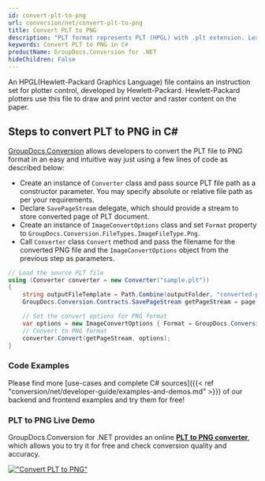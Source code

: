 ```yaml
---
id: convert-plt-to-png
url: conversion/net/convert-plt-to-png
title: Convert PLT to PNG
description: "PLT format represents PLT (HPGL) with .plt extension. Learn how to convert PLT to PNG file programmatically in C# language using GroupDocs.Conversion for .NET library."
keywords: Convert PLT to PNG in C#
productName: GroupDocs.Conversion for .NET
hideChildren: False
---
```


An HPGL(Hewlett-Packard Graphics Language) file contains an instruction set for plotter control, developed by Hewlett-Packard. Hewlett-Packard plotters use this file to draw and print vector and raster content on the paper.

## Steps to convert PLT to PNG in C#

[GroupDocs.Conversion](https://products.groupdocs.com/conversion/net) allows developers to convert the PLT file to PNG format in an easy and intuitive way just using a few lines of code as described below:

* Create an instance of `Converter` class and pass source PLT file path as a constructor parameter. You may specify absolute or relative file path as per your requirements. 
* Declare `SavePageStream` delegate, which should provide a stream to store converted page of PLT document.
* Create an instance of `ImageConvertOptions` class and set `Format` property to `GroupDocs.Conversion.FileTypes.ImageFileType.Png`.
* Call `Converter` class `Convert` method and pass the filename for the converted PNG file and the `ImageConvertOptions` object from the previous step as parameters.

```csharp
// Load the source PLT file
using (Converter converter = new Converter("sample.plt"))
{
    string outputFileTemplate = Path.Combine(outputFolder, "converted-page-{0}.png");
    GroupDocs.Conversion.Contracts.SavePageStream getPageStream = page => new FileStream(string.Format(outputFileTemplate, page), FileMode.Create);

    // Set the convert options for PNG format
    var options = new ImageConvertOptions { Format = GroupDocs.Conversion.FileTypes.ImageFileType.Png };   
    // Convert to PNG format
    converter.Convert(getPageStream, options);
}
```

### Code Examples

Please find more [use-cases and complete C# sources]({{< ref "conversion/net/developer-guide/examples-and-demos.md" >}}) of our backend and frontend examples and try them for free!

### PLT to PNG Live Demo

GroupDocs.Conversion for .NET provides an online [**PLT to PNG converter**](https://products.groupdocs.app/conversion/plt-to-png), which allows you to try it for free and check conversion quality and accuracy.

[!["Convert PLT to PNG"](conversion/net/images/convert-to-png/convert-plt-to-png.png)](https://products.groupdocs.app/conversion/plt-to-png)